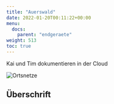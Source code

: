 ```yaml
---
title: "Auerswald"
date: 2022-01-20T00:11:22+00:00
menu:
  docs:
    parent: "endgeraete"
weight: 513
toc: true
---
```


Kai und Tim dokumentieren in der Cloud


![Ortsnetze](https://user-images.githubusercontent.com/98753538/207890576-574e0de7-b24d-4755-b7ae-979021f1152c.jpg)


## Überschrift
